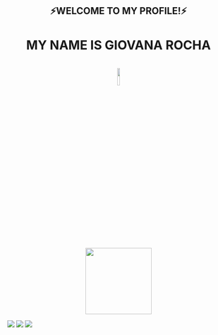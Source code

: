 <h2 align="center">⚡WELCOME TO MY PROFILE!⚡</h2>
<h1 align="center"> MY NAME IS GIOVANA ROCHA </h1>
<br>
<div align="center">
  <img width="10%" src="https://github.com/giovanarocha09/giovanarocha09/blob/main/Ryu.gif">
</div>
<br>
<div align="center">
  <a href="https://github.com/giovanarocha09">
  
  <img height="150em" src="https://github-readme-stats.vercel.app/api/top-langs/?username=giovanarocha09&layout=compact&langs_count=7&theme=dracula"/>
</div>

<a href="https://instagram.com/gih__r" target="_blank"><img src="https://img.shields.io/badge/-Instagram-%23E4405F?style=for-the-badge&logo=instagram&logoColor=white" target="_blank"></a>
<a href = "giovanarocha0109@gmail.com"><img src="https://img.shields.io/badge/-Gmail-%23333?style=for-the-badge&logo=gmail&logoColor=white" target="_white"></a>
<a href="https://www.linkedin.com/in/giovana-rocha-16084024b/" target="_blank"><img src="https://img.shields.io/badge/-LinkedIn-%230077B5?style=for-the-badge&logo=linkedin&logoColor=white" target="_blank"></a> 
 
